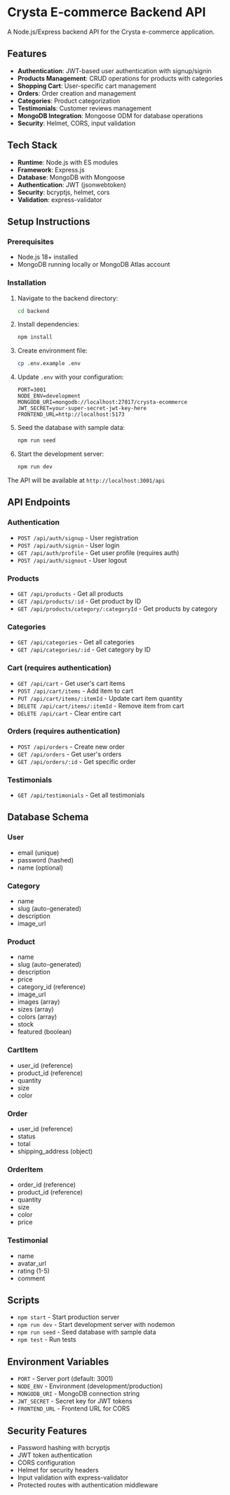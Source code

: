 # Crysta E-commerce Backend API

A Node.js/Express backend API for the Crysta e-commerce application.

## Features

- **Authentication**: JWT-based user authentication with signup/signin
- **Products Management**: CRUD operations for products with categories
- **Shopping Cart**: User-specific cart management
- **Orders**: Order creation and management
- **Categories**: Product categorization
- **Testimonials**: Customer reviews management
- **MongoDB Integration**: Mongoose ODM for database operations
- **Security**: Helmet, CORS, input validation

## Tech Stack

- **Runtime**: Node.js with ES modules
- **Framework**: Express.js
- **Database**: MongoDB with Mongoose
- **Authentication**: JWT (jsonwebtoken)
- **Security**: bcryptjs, helmet, cors
- **Validation**: express-validator

## Setup Instructions

### Prerequisites

- Node.js 18+ installed
- MongoDB running locally or MongoDB Atlas account

### Installation

1. Navigate to the backend directory:
   ```bash
   cd backend
   ```

2. Install dependencies:
   ```bash
   npm install
   ```

3. Create environment file:
   ```bash
   cp .env.example .env
   ```

4. Update `.env` with your configuration:
   ```env
   PORT=3001
   NODE_ENV=development
   MONGODB_URI=mongodb://localhost:27017/crysta-ecommerce
   JWT_SECRET=your-super-secret-jwt-key-here
   FRONTEND_URL=http://localhost:5173
   ```

5. Seed the database with sample data:
   ```bash
   npm run seed
   ```

6. Start the development server:
   ```bash
   npm run dev
   ```

The API will be available at `http://localhost:3001/api`

## API Endpoints

### Authentication
- `POST /api/auth/signup` - User registration
- `POST /api/auth/signin` - User login
- `GET /api/auth/profile` - Get user profile (requires auth)
- `POST /api/auth/signout` - User logout

### Products
- `GET /api/products` - Get all products
- `GET /api/products/:id` - Get product by ID
- `GET /api/products/category/:categoryId` - Get products by category

### Categories
- `GET /api/categories` - Get all categories
- `GET /api/categories/:id` - Get category by ID

### Cart (requires authentication)
- `GET /api/cart` - Get user's cart items
- `POST /api/cart/items` - Add item to cart
- `PUT /api/cart/items/:itemId` - Update cart item quantity
- `DELETE /api/cart/items/:itemId` - Remove item from cart
- `DELETE /api/cart` - Clear entire cart

### Orders (requires authentication)
- `POST /api/orders` - Create new order
- `GET /api/orders` - Get user's orders
- `GET /api/orders/:id` - Get specific order

### Testimonials
- `GET /api/testimonials` - Get all testimonials

## Database Schema

### User
- email (unique)
- password (hashed)
- name (optional)

### Category
- name
- slug (auto-generated)
- description
- image_url

### Product
- name
- slug (auto-generated)
- description
- price
- category_id (reference)
- image_url
- images (array)
- sizes (array)
- colors (array)
- stock
- featured (boolean)

### CartItem
- user_id (reference)
- product_id (reference)
- quantity
- size
- color

### Order
- user_id (reference)
- status
- total
- shipping_address (object)

### OrderItem
- order_id (reference)
- product_id (reference)
- quantity
- size
- color
- price

### Testimonial
- name
- avatar_url
- rating (1-5)
- comment

## Scripts

- `npm start` - Start production server
- `npm run dev` - Start development server with nodemon
- `npm run seed` - Seed database with sample data
- `npm test` - Run tests

## Environment Variables

- `PORT` - Server port (default: 3001)
- `NODE_ENV` - Environment (development/production)
- `MONGODB_URI` - MongoDB connection string
- `JWT_SECRET` - Secret key for JWT tokens
- `FRONTEND_URL` - Frontend URL for CORS

## Security Features

- Password hashing with bcryptjs
- JWT token authentication
- CORS configuration
- Helmet for security headers
- Input validation with express-validator
- Protected routes with authentication middleware
